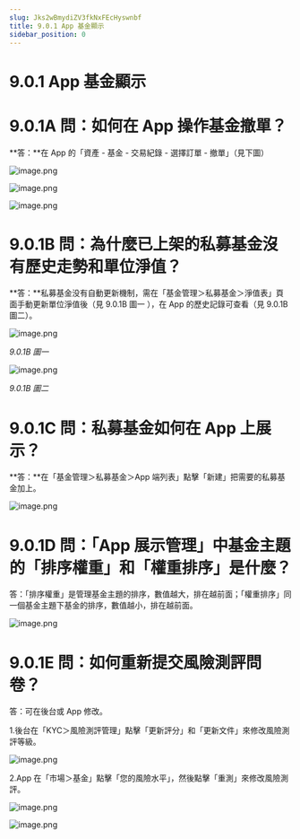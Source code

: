 ```yaml
---
slug: Jks2wBmydiZV3fkNxFEcHyswnbf
title: 9.0.1 App 基金顯示
sidebar_position: 0
---
```



# 9.0.1 App 基金顯示


# 9.0.1A 問：如何在 App 操作基金撤單？


**答：**在 App 的「資產 - 基金 - 交易紀錄 - 選擇訂單 - 撤單」（見下圖）


![image.png](/assets/d5291aad0992be2e86d470b1fdfc423f.png)


![image.png](/assets/2150e35e824815af3db399302e6353cf.png)


![image.png](/assets/e87baf562fb80c7b62caf4f28b85c9ff.png)


# 9.0.1B 問：為什麼已上架的私募基金沒有歷史走勢和單位淨值？


**答：**私募基金没有自動更新機制，需在「基金管理＞私募基金＞淨值表」頁面手動更新單位淨值後（見 9.0.1B 圖一 ），在 App 的歷史記錄可查看（見 9.0.1B 圖二）。


![image.png](/assets/e79cca5753af9edd302f6528afe6bf8f.png)


_9.0.1B 圖一_


![image.png](/assets/ebdd48308c631baeb6db7157144be2dc.png)


_9.0.1B 圖二_


# 9.0.1C 問：私募基金如何在 App 上展示？


**答：**在「基金管理＞私募基金＞App 端列表」點擊「新建」把需要的私募基金加上。


![image.png](/assets/4fbc82e5e43771377a07fdb3b61afd03.png)


# 9.0.1D 問：「App 展示管理」中基金主題的「排序權重」和「權重排序」是什麼？


答：「排序權重」是管理基金主題的排序，數值越大，排在越前面；「權重排序」同一個基金主題下基金的排序，數值越小，排在越前面。


![image.png](/assets/b285161cd372b55069613874f0258e66.png)


# 9.0.1E 問：如何重新提交風險測評問卷？


答：可在後台或 App 修改。


1.後台在「KYC＞風險測評管理」點擊「更新評分」和「更新文件」來修改風險測評等級。


![image.png](/assets/cdae1bad8d9c8b0a722d432a18b5ebcc.png)


2.App 在「市場＞基金」點擊「您的風險水平」，然後點擊「重測」來修改風險測評。


![image.png](/assets/4c5b7529d4a3c9040e2095841e3eb168.png)


![image.png](/assets/ef28b7360dd9cd450704b6118b52c438.png)

